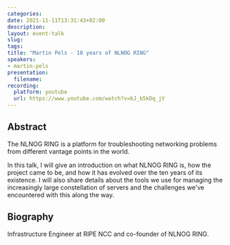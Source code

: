 ```yaml
---
categories:
date: 2021-11-11T13:31:43+02:00
description:
layout: event-talk
slug:
tags:
title: "Martin Pels - 10 years of NLNOG RING"
speakers:
- martin-pels
presentation:
  filename:
recording:
  platform: youtube
  url: https://www.youtube.com/watch?v=bJ_b5kDq_jY
---
```


## Abstract

The NLNOG RING is a platform for troubleshooting networking problems from different vantage points in the world.

In this talk, I will give an introduction on what NLNOG RING is, how the project came to be, and how it has evolved over the ten years of its existence. I will also share details about the tools we use for managing the increasingly large constellation of servers and the challenges we've encountered with this along the way.

## Biography

Infrastructure Engineer at RIPE NCC and co-founder of NLNOG RING.